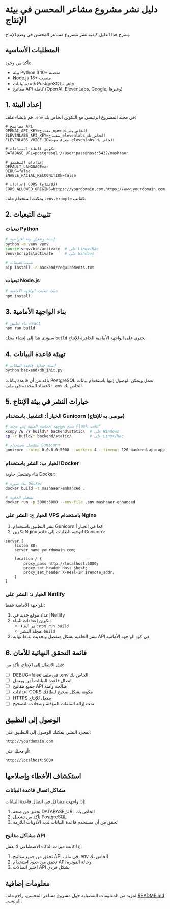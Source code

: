 # دليل نشر مشروع مشاعر المحسن في بيئة الإنتاج

يشرح هذا الدليل كيفية نشر مشروع مشاعر المحسن في وضع الإنتاج.

## المتطلبات الأساسية

تأكد من وجود:

- بيئة Python 3.10+ منصبة
- Node.js 18+ منصب
- قاعدة بيانات PostgreSQL جاهزة
- مفاتيح API كاملة (OpenAI, ElevenLabs, Google, وغيرها)

## 1. إعداد البيئة

قم بإنشاء ملف `.env` في مجلد المشروع الرئيسي مع التكوين الخاص بك:

```
# مفاتيح API
OPENAI_API_KEY=مفتاح_openai_الخاص_بك
ELEVENLABS_API_KEY=مفتاح_elevenlabs_الخاص_بك
ELEVENLABS_VOICE_ID=معرف_صوت_elevenlabs_الخاص_بك

# تكوين قاعدة البيانات
DATABASE_URL=postgresql://user:pass@host:5432/mashaaer

# إعدادات التطبيق
DEFAULT_LANGUAGE=ar
DEBUG=false
ENABLE_FACIAL_RECOGNITION=false

# إعدادات CORS (للإنتاج)
CORS_ALLOWED_ORIGINS=https://yourdomain.com,https://www.yourdomain.com
```

يمكنك استخدام ملف `.env.example` كقالب.

## 2. تثبيت التبعيات

### تبعيات Python

```bash
# إنشاء وتفعيل بيئة افتراضية
python -m venv venv
source venv/bin/activate  # على Linux/Mac
venv\Scripts\activate     # على Windows

# تثبيت التبعيات
pip install -r backend/requirements.txt
```

### تبعيات Node.js

```bash
# تثبيت تبعيات الواجهة الأمامية
npm install
```

## 3. بناء الواجهة الأمامية

```bash
# بناء تطبيق React
npm run build
```

سيؤدي هذا إلى إنشاء مجلد `build` يحتوي على الواجهة الأمامية الجاهزة للإنتاج.

## 4. تهيئة قاعدة البيانات

```bash
# إنشاء جداول قاعدة البيانات
python backend/db_init.py
```

تأكد من أن قاعدة بيانات PostgreSQL تعمل ويمكن الوصول إليها باستخدام بيانات الاعتماد المحددة في ملف `.env` الخاص بك.

## 5. خيارات النشر في بيئة الإنتاج

### الخيار أ: التشغيل باستخدام Gunicorn (موصى به للإنتاج)

```bash
# نسخ الواجهة الأمامية المبنية إلى مجلد Flask الثابت
xcopy /E /Y build\* backend\static\  # على Windows
cp -r build/* backend/static/        # على Linux/Mac

# التشغيل باستخدام Gunicorn
gunicorn --bind 0.0.0.0:5000 --workers 4 --timeout 120 backend.app:app
```

### الخيار ب: النشر باستخدام Docker

بناء وتشغيل حاوية Docker:

```bash
# بناء صورة Docker
docker build -t mashaaer-enhanced .

# تشغيل الحاوية
docker run -p 5000:5000 --env-file .env mashaaer-enhanced
```

### الخيار ج: النشر على VPS باستخدام Nginx

1. نشر التطبيق باستخدام Gunicorn كما في الخيار أ
2. تكوين Nginx لتوجيه الطلبات إلى خادم Gunicorn:

```nginx
server {
    listen 80;
    server_name yourdomain.com;

    location / {
        proxy_pass http://localhost:5000;
        proxy_set_header Host $host;
        proxy_set_header X-Real-IP $remote_addr;
    }
}
```

### الخيار د: النشر على Netlify

للواجهة الأمامية فقط:

1. إعداد موقع جديد في Netlify
2. تكوين إعدادات البناء:
   - أمر البناء: `npm run build`
   - مجلد النشر: `build`
3. نشر الخلفية بشكل منفصل وتحديث نقاط نهاية API في كود الواجهة الأمامية

## 6. قائمة التحقق النهائية للأمان

قبل الانتقال إلى الإنتاج، تأكد من:

- [ ] DEBUG=false في ملف .env الخاص بك
- [ ] اتصال قاعدة البيانات آمن ويعمل
- [ ] جميع مفاتيح API صالحة وآمنة
- [ ] إعدادات CORS مكونة بشكل صحيح لنطاقك
- [ ] HTTPS مفعل للإنتاج
- [ ] تمت إزالة الملفات المؤقتة وسجلات التصحيح

## الوصول إلى التطبيق

بمجرد النشر، يمكنك الوصول إلى التطبيق على:

```
http://yourdomain.com
```

أو محليًا على:

```
http://localhost:5000
```

## استكشاف الأخطاء وإصلاحها

### مشاكل اتصال قاعدة البيانات

إذا واجهت مشاكل في اتصال قاعدة البيانات:

1. تحقق من صحة DATABASE_URL الخاص بك
2. تأكد من تشغيل PostgreSQL
3. تحقق من أن مستخدم قاعدة البيانات لديه الأذونات اللازمة

### مشاكل مفاتيح API

إذا كانت ميزات الذكاء الاصطناعي لا تعمل:

1. تحقق من جميع مفاتيح API في ملف .env الخاص بك
2. تحقق من حدود استخدام API وحالة الفوترة
3. اختبر اتصالات API بشكل فردي

## معلومات إضافية

لمزيد من المعلومات التفصيلية حول مشروع مشاعر المحسن، راجع ملف [README.md](README.md) الرئيسي.